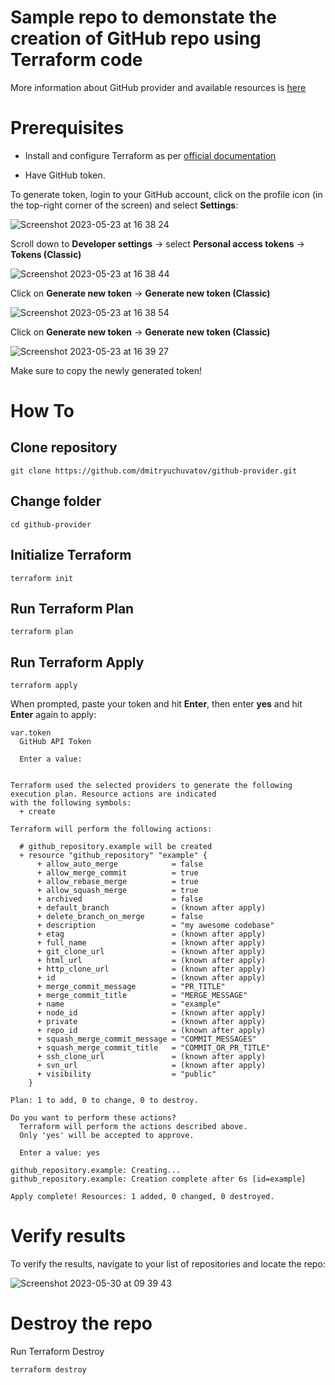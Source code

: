 # Sample repo to demonstate the creation of GitHub repo using Terraform code

More information about GitHub provider and available resources is [here](https://registry.terraform.io/providers/integrations/github/latest/docs)


# Prerequisites

- Install and configure Terraform as per [official documentation](https://developer.hashicorp.com/terraform/tutorials/aws-get-started/install-cli)

- Have GitHub token.

To generate token, login to your GitHub account, click on the profile icon (in the top-right corner of the screen) and select **Settings**:

![Screenshot 2023-05-23 at 16 38 24](https://github.com/dmitryuchuvatov/github-provider/assets/119931089/e457f7db-97d0-4bf8-87b7-86696a1aa451)

Scroll down to **Developer settings** -> select **Personal access tokens** -> **Tokens (Classic)**

![Screenshot 2023-05-23 at 16 38 44](https://github.com/dmitryuchuvatov/github-provider/assets/119931089/f556064e-7a38-405c-a174-d11e50543233)

Click on **Generate new token** -> **Generate new token (Classic)**

![Screenshot 2023-05-23 at 16 38 54](https://github.com/dmitryuchuvatov/github-provider/assets/119931089/512f3ada-b6cc-4551-be79-fccae3d7c74f)

Click on **Generate new token** -> **Generate new token (Classic)**

![Screenshot 2023-05-23 at 16 39 27](https://github.com/dmitryuchuvatov/github-provider/assets/119931089/44775734-8ba5-4de5-b099-00298b029b0b)

Make sure to copy the newly generated token!

# How To

## Clone repository

```
git clone https://github.com/dmitryuchuvatov/github-provider.git
```

## Change folder

```
cd github-provider
```

## Initialize Terraform

```
terraform init
```

## Run Terraform Plan

```
terraform plan
```

## Run Terraform Apply

```
terraform apply
```
When prompted, paste your token and hit **Enter**, then enter **yes** and hit **Enter** again to apply:

```
var.token
  GitHub API Token

  Enter a value: 


Terraform used the selected providers to generate the following execution plan. Resource actions are indicated
with the following symbols:
  + create

Terraform will perform the following actions:

  # github_repository.example will be created
  + resource "github_repository" "example" {
      + allow_auto_merge            = false
      + allow_merge_commit          = true
      + allow_rebase_merge          = true
      + allow_squash_merge          = true
      + archived                    = false
      + default_branch              = (known after apply)
      + delete_branch_on_merge      = false
      + description                 = "my awesome codebase"
      + etag                        = (known after apply)
      + full_name                   = (known after apply)
      + git_clone_url               = (known after apply)
      + html_url                    = (known after apply)
      + http_clone_url              = (known after apply)
      + id                          = (known after apply)
      + merge_commit_message        = "PR_TITLE"
      + merge_commit_title          = "MERGE_MESSAGE"
      + name                        = "example"
      + node_id                     = (known after apply)
      + private                     = (known after apply)
      + repo_id                     = (known after apply)
      + squash_merge_commit_message = "COMMIT_MESSAGES"
      + squash_merge_commit_title   = "COMMIT_OR_PR_TITLE"
      + ssh_clone_url               = (known after apply)
      + svn_url                     = (known after apply)
      + visibility                  = "public"
    }

Plan: 1 to add, 0 to change, 0 to destroy.

Do you want to perform these actions?
  Terraform will perform the actions described above.
  Only 'yes' will be accepted to approve.

  Enter a value: yes

github_repository.example: Creating...
github_repository.example: Creation complete after 6s [id=example]

Apply complete! Resources: 1 added, 0 changed, 0 destroyed.
```

# Verify results
To verify the results, navigate to your list of repositories and locate the repo: 

![Screenshot 2023-05-30 at 09 39 43](https://github.com/dmitryuchuvatov/github-provider/assets/119931089/c086a23a-c91e-48f5-802b-8612ee387101)

# Destroy the repo
Run Terraform Destroy

```
terraform destroy
```

